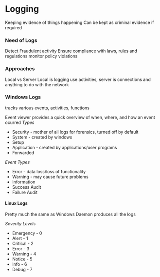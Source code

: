 # Logging
Keeping evidence of things happening
Can be kept as criminal evidence if required

### Need of Logs
Detect Fraudulent activity
Ensure compliance with laws, rules and regulations
monitor policy violations

### Approaches
Local vs Server
Local is logging use activities, server is connections and anything to do with the network

### Windows Logs
tracks various events, activities, functions

Event viewer provides a quick overview of when, where, and how an event ocurred
*Types*
- Security - mother of all logs for forensics, turned off by default
- System - created by windows
- Setup
- Application - created by applications/user programs
- Forwarded

*Event Types*
- Error - data loss/loss of functionality
- Warning - may cause future problems
- Information
- Success Audit
- Failure Audit

#### Linux Logs
Pretty much the same as Windows
Daemon produces all the logs

*Severity Levels*
- Emergency - 0
- Alert - 1
- Critical - 2
- Error - 3
- Warning - 4
- Notice - 5
- Info - 6
- Debug - 7

